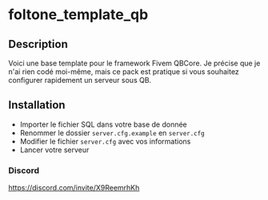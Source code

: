 # foltone_template_qb

## Description
Voici une base template pour le framework Fivem QBCore.
Je précise que je n'ai rien codé moi-même, mais ce pack est pratique si vous souhaitez configurer rapidement un serveur sous QB.

## Installation
- Importer le fichier SQL dans votre base de donnée
- Renommer le dossier `server.cfg.example` en `server.cfg`
- Modifier le fichier `server.cfg` avec vos informations
- Lancer votre serveur

### Discord
https://discord.com/invite/X9ReemrhKh
